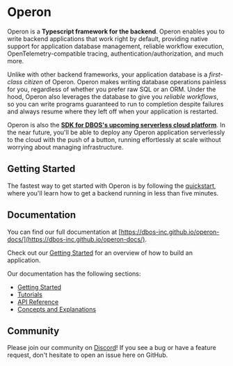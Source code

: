 # Operon

Operon is a **Typescript framework for the backend**.
Operon enables you to write backend applications that work right by default, providing native support for application database management, reliable workflow execution, OpenTelemetry-compatible tracing, authentication/authorization, and much more.

Unlike with other backend frameworks, your application database is a _first-class citizen_ of Operon.
Operon makes writing database operations painless for you, regardless of whether you prefer raw SQL or an ORM.
Under the hood, Operon also leverages the database to give you _reliable workflows_, so you can write programs guaranteed to run to completion despite failures and always resume where they left off when your application is restarted.

Operon is also the [**SDK for DBOS's upcoming serverless cloud platform**](https://dbos.dev).
In the near future, you'll be able to deploy any Operon application serverlessly to the cloud with the push of a button, running effortlessly at scale without worrying about managing infrastructure.

## Getting Started

The fastest way to get started with Operon is by following the [quickstart](https://dbos-inc.github.io/operon-docs/getting-started/quickstart), where you'll learn how to get a backend running in less than five minutes.

## Documentation

You can find our full documentation at [https://dbos-inc.github.io/operon-docs/](https://dbos-inc.github.io/operon-docs/).

Check out our [Getting Started](https://dbos-inc.github.io/operon-docs/category/getting-started) for an overview of how to build an application.

Our documentation has the following sections:

- [Getting Started](https://dbos-inc.github.io/operon-docs/category/getting-started)
- [Tutorials](https://dbos-inc.github.io/operon-docs/category/tutorials)
- [API Reference](https://dbos-inc.github.io/operon-docs/category/api-reference)
- [Concepts and Explanations](https://dbos-inc.github.io/operon-docs/category/concepts-and-explanations)

## Community

Please join our community on [Discord](https://discord.gg/VrYtAZD5v)!  If you see a bug or have a feature request, don't hesitate to open an issue here on GitHub.